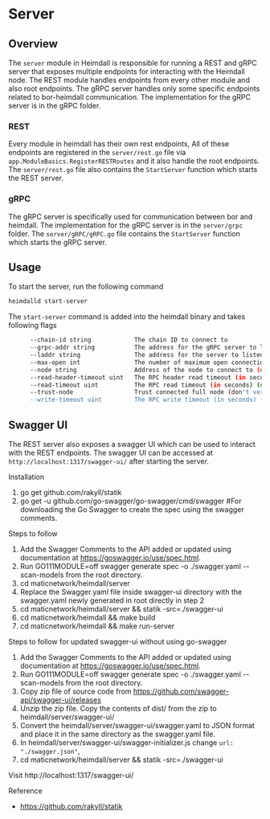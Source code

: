 # Server

## Overview

The `server` module in Heimdall is responsible for running a REST and gRPC server that exposes multiple endpoints for interacting with the Heimdall node. The REST module handles endpoints from every other module and also root endpoints. The gRPC server handles only some specific endpoints related to bor-heimdall communication. The implementation for the gRPC server is in the gRPC folder.

### REST

Every module in heimdall has their own rest endpoints, All of these endpoints are registered in the `server/rest.go` file via `app.ModuleBasics.RegisterRESTRoutes` and it also handle the root endpoints. The `server/rest.go` file also contains the `StartServer` function which starts the REST server.

### gRPC

The gRPC server is specifically used for communication between bor and heimdall. The implementation for the gRPC server is in the `server/grpc` folder. The `server/gRPC/gRPC.go` file contains the `StartServer` function which starts the gRPC server.

## Usage

To start the server, run the following command

```bash
heimdalld start-server
```

The `start-server` command is added into the heimdall binary and takes following flags

```bash
      --chain-id string            The chain ID to connect to
      --grpc-addr string           The address for the gRPC server to listen on (default "0.0.0.0:3132")
      --laddr string               The address for the server to listen on (default "tcp://0.0.0.0:1317")
      --max-open int               The number of maximum open connections (default 1000)
      --node string                Address of the node to connect to (default "tcp://localhost:26657")
      --read-header-timeout uint   The RPC header read timeout (in seconds) (default 10)
      --read-timeout uint          The RPC read timeout (in seconds) (default 10)
      --trust-node                 Trust connected full node (don't verify proofs for responses) (default true)
      --write-timeout uint         The RPC write timeout (in seconds) (default 10)
```
## Swagger UI

The REST server also exposes a swagger UI which can be used to interact with the REST endpoints. The swagger UI can be accessed at `http://localhost:1317/swagger-ui/` after starting the server.

Installation

1. go get github.com/rakyll/statik
2. go get -u github.com/go-swagger/go-swagger/cmd/swagger #For downloading the Go Swagger to create the spec using the swagger comments.


Steps to follow

1. Add the Swagger Comments to the API added or updated using documentation at https://goswagger.io/use/spec.html.
2. Run GO111MODULE=off swagger generate spec -o ./swagger.yaml --scan-models  from the root directory.
3. cd maticnetwork/heimdall/server
4. Replace the Swagger.yaml file inside swagger-ui directory with the swagger.yaml newly generated in root directly in step 2
5. cd maticnetwork/heimdall/server && statik -src=./swagger-ui
6. cd maticnetwork/heimdall && make build
7. cd maticnetwork/heimdall && make run-server


Steps to follow for updated swagger-ui without using go-swagger

1. Add the Swagger Comments to the API added or updated using documentation at https://goswagger.io/use/spec.html.
2. Run GO111MODULE=off swagger generate spec -o ./swagger.yaml --scan-models  from the root directory.
3. Copy zip file of source code from https://github.com/swagger-api/swagger-ui/releases
4. Unzip the zip file. Copy the contents of dist/ from the zip to heimdall/server/swagger-ui/
5. Convert the heimdall/server/swagger-ui/swagger.yaml to JSON format and place it in the same directory as the swagger.yaml file.
6. In heimdall/server/swagger-ui/swagger-initializer.js change `url: "./swagger.json"`,
7. cd maticnetwork/heimdall/server && statik -src=./swagger-ui

Visit http://localhost:1317/swagger-ui/ 

Reference
- https://github.com/rakyll/statik
